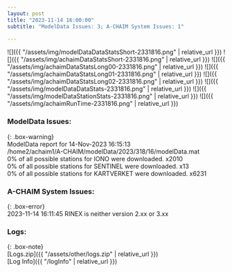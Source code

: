 ```yaml
---
layout: post
title: "2023-11-14 16:00:00"
subtitle: "ModelData Issues: 3; A-CHAIM System Issues: 1"

---
```


![]({{ "/assets/img/modelDataDataStatsShort-2331816.png" | relative_url }})
![]({{ "/assets/img/achaimDataStatsShort-2331816.png" | relative_url }})
![]({{ "/assets/img/achaimDataStatsLong00-2331816.png" | relative_url }})
![]({{ "/assets/img/achaimDataStatsLong01-2331816.png" | relative_url }})
![]({{ "/assets/img/achaimDataStatsLong02-2331816.png" | relative_url }})
![]({{ "/assets/img/modelDataDataStats-2331816.png" | relative_url }})
![]({{ "/assets/img/modelDataStationStats-2331816.png" | relative_url }})
![]({{ "/assets/img/achaimRunTime-2331816.png" | relative_url }})


### ModelData Issues:  
  
{: .box-warning}  
 ModelData report for 14-Nov-2023 16:15:13   
 /home2/achaim1/A-CHAIM/modelData/2023/318/16/modelData.mat   
 0% of all possible stations for IONO were downloaded. x2010   
 0% of all possible stations for SENTINEL were downloaded. x13   
 0% of all possible stations for KARTVERKET were downloaded. x6231   
  
### A-CHAIM System Issues:  
  
{: .box-error}  
2023-11-14 16:11:45 RINEX is neither version 2.xx or 3.xx  

### Logs:  
  
{: .box-note}  
[Logs.zip]({{ "/assets/other/logs.zip" | relative_url }})  
[Log Info]({{ "/logInfo" | relative_url }})  
